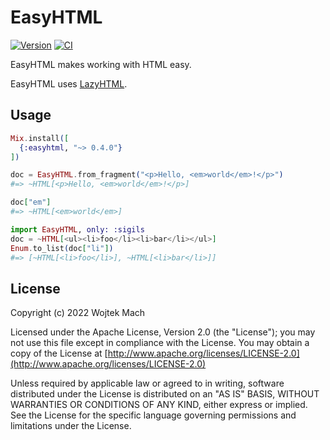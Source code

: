 # EasyHTML

[![Version](https://img.shields.io/hexpm/v/easyhtml.svg)](https://hex.pm/packages/easyhtml)
[![CI](https://github.com/wojtekmach/easyhtml/actions/workflows/ci.yml/badge.svg)](https://github.com/wojtekmach/easyhtml/actions/workflows/ci.yml)

EasyHTML makes working with HTML easy.

EasyHTML uses [LazyHTML](https://hex.pm/packages/lazy_html).

## Usage

```elixir
Mix.install([
  {:easyhtml, "~> 0.4.0"}
])

doc = EasyHTML.from_fragment("<p>Hello, <em>world</em>!</p>")
#=> ~HTML[<p>Hello, <em>world</em>!</p>]

doc["em"]
#=> ~HTML[<em>world</em>]

import EasyHTML, only: :sigils
doc = ~HTML[<ul><li>foo</li><li>bar</li></ul>]
Enum.to_list(doc["li"])
#=> [~HTML[<li>foo</li>], ~HTML[<li>bar</li>]]
```

## License

Copyright (c) 2022 Wojtek Mach

Licensed under the Apache License, Version 2.0 (the "License");
you may not use this file except in compliance with the License.
You may obtain a copy of the License at [http://www.apache.org/licenses/LICENSE-2.0](http://www.apache.org/licenses/LICENSE-2.0)

Unless required by applicable law or agreed to in writing, software
distributed under the License is distributed on an "AS IS" BASIS,
WITHOUT WARRANTIES OR CONDITIONS OF ANY KIND, either express or implied.
See the License for the specific language governing permissions and
limitations under the License.
